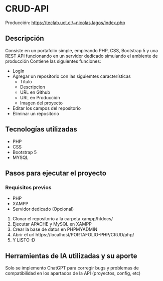# CRUD-API
Producción: https://teclab.uct.cl/~nicolas.lagos/index.php
## Descripción

Consiste en un portafolio simple, empleando PHP, CSS, Bootstrap 5 y una REST API funcionando en un servidor dedicado simulando el ambiente de producción
Contiene las siguientes funciones:
- LogIn
- Agregar un repositorio con las siguiemtes características
  - Titulo
  - Descripcion
  - URL en Github
  - URL en Producción
  - Imagen del proyecto
- Editar los campos del repositorio
- Eliminar un repositorio
  
## Tecnologías utilizadas

- PHP
- CSS
- Bootstrap 5
- MYSQL
  
## Pasos para ejecutar el proyecto
### Requisitos previos
  - PHP
  - XAMPP
  - Servidor dedicado (Opcional)

1. Clonar el repositorio a la carpeta xampp/htdocs/
2. Ejecutar APACHE y MySQL en XAMPP
3. Crear la base de datos en PHPMYADMIN
4. Abrir el url https://localhost/PORTAFOLIO-PHP/CRUD/php/
5. Y LISTO :D

 
## Herramientas de IA utilizadas y su aporte
Solo se implemento ChatGPT para corregir bugs y problemas de compatibilidad en los apartados de la API (proyectos, config, etc)
